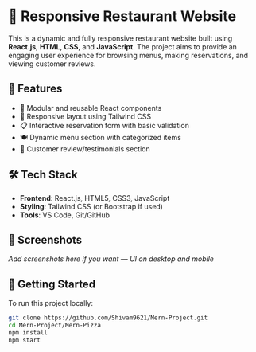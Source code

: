 # 🍕 Responsive Restaurant Website

This is a dynamic and fully responsive restaurant website built using **React.js**, **HTML**, **CSS**, and **JavaScript**. The project aims to provide an engaging user experience for browsing menus, making reservations, and viewing customer reviews.

## 🔧 Features

- 🧩 Modular and reusable React components
- 📱 Responsive layout using Tailwind CSS
- 📋 Interactive reservation form with basic validation
- 🍽️ Dynamic menu section with categorized items
- 💬 Customer review/testimonials section

## 🛠️ Tech Stack

- **Frontend**: React.js, HTML5, CSS3, JavaScript
- **Styling**: Tailwind CSS (or Bootstrap if used)
- **Tools**: VS Code, Git/GitHub

## 📸 Screenshots

*Add screenshots here if you want — UI on desktop and mobile*

## 🚀 Getting Started

To run this project locally:

```bash
git clone https://github.com/Shivam9621/Mern-Project.git
cd Mern-Project/Mern-Pizza
npm install
npm start
